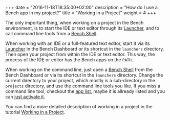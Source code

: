 +++
date = "2016-11-18T18:35:00+02:00"
description = "How do I use a Bench app in my project?"
title = "Working in a Project"
weight = 4
+++

[Working in a Project]: /tutorial/project-work/
[Launcher]: /guide/launcher
[Bench Shell]: /guide/shell
[App List]: /apps

The only important thing, when working on a project in the Bench environment,
is to start the IDE or text editor through its [Launcher][],
and to call command line tools from a [Bench Shell][].

When working with an IDE or a full-featured text editor, start it via
its [Launcher][] in the Bench Dashboard or its shortcut in the `launchers`
directory. Then open your project from within the IDE or text editor.
This way, the process of the IDE or editor has the Bench apps on the `PATH`.

When working on the command line, just open a [Bench Shell][] from
the Bench Dashboard or via its shortcut in the `launchers` directory.
Change the current directory to your project, which mostly is a sub-directory
in the `projects` directory, and use the command line tools you like.
If you miss a command line tool, checkout the [app list][], maybe it is allready
listed and you can [just activate it](/tutorial/apps).

You can find a more detailed description of working in a project in the tutorial
[Working in a Project][].
